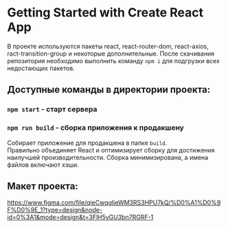 # Getting Started with Create React App

В проекте используются пакеты react, react-router-dom, react-axios, ract-transition-group и некоторые дополнительные.
После скачивания репозитория необходимо выполнить команду `npm i` для подгрузки всех недостающих пакетов.

## Доступные команды в директории проекта:

### `npm start` - старт сервера

### `npm run build` - сборка приложения к продакшену
Собирает приложение для продакшена в папке `build`.\
Правильно объединяет React и оптимизирует сборку для достижения наилучшей производительности.
Сборка минимизирована, а имена файлов включают хэши.

## Макет проекта:

https://www.figma.com/file/qieCwqgIieWM3RS3HPU7kQ/%D0%A1%D0%9F%D0%9E_1?type=design&node-id=0%3A1&mode=design&t=3FlH5yGU3bn7RGRF-1